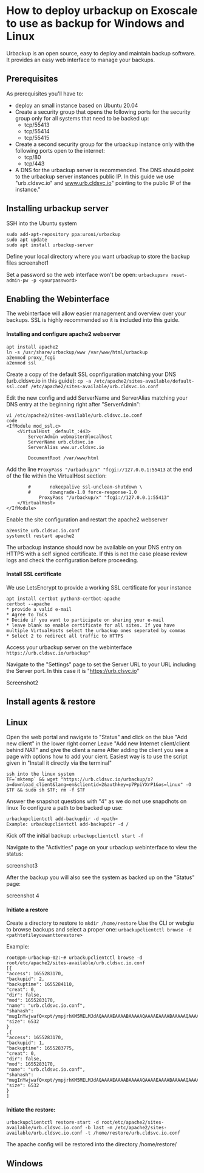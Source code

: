 # How to deploy urbackup on Exoscale to use as backup for Windows and Linux

Urbackup is an open source, easy to deploy and maintain backup software. It provides an easy web interface to manage your backups.

## Prerequisites
As prerequisites you'll have to:
* deploy an small instance based on Ubuntu 20.04
* Create a security group that opens the following ports for the security group only for all systems that need to be backed up:
  * tcp/55413
  * tcp/55414
  * tcp/55415
* Create a second security group for the urbackup instance only with the following ports open to the internet:
  * tcp/80
  * tcp/443 
* A DNS for the urbackup server is recommended. The DNS should point to the urbackup server instances public IP. In this guide we use "urb.cldsvc.io" and www.urb.cldsvc.io" pointing to the public IP of the instance."

## Installing urbackup server
SSH into the Ubuntu system
``` 
sudo add-apt-repository ppa:uroni/urbackup  
sudo apt update  
sudo apt install urbackup-server
```

Define your local directory where you want urbackup to store the backup files
screenshot1

Set a password so the web interface won't be open:
`urbackupsrv reset-admin-pw -p <yourpassword>`

## Enabling the Webinterface
The webinterface will allow easier management and overview over your backups. SSL is highly recommended so it is included into this guide.
  
#### Installing and configure apache2 webserver
```
apt install apache2
ln -s /usr/share/urbackup/www /var/www/html/urbackup
a2enmod proxy_fcgi
a2enmod ssl
```
Create a copy of the default SSL copnfiguration matching your DNS (urb.cldsvc.io in this guide):
`cp -a /etc/apache2/sites-available/default-ssl.conf /etc/apache2/sites-available/urb.cldsvc.io.conf`

Edit the new config and add ServerName and ServerAlias matching your DNS entry at the beginning right after "ServerAdmin":
```
vi /etc/apache2/sites-available/urb.cldsvc.io.conf
code
<IfModule mod_ssl.c>
	<VirtualHost _default_:443>
		ServerAdmin webmaster@localhost
		ServerName urb.cldsvc.io
		ServerAlias www.ur.cldsvc.io

		DocumentRoot /var/www/html
```
Add the line `ProxyPass "/urbackup/x" "fcgi://127.0.0.1:55413` at the end of the file within the VirtualHost section:
```
		#		nokeepalive ssl-unclean-shutdown \
		#		downgrade-1.0 force-response-1.0
        	ProxyPass "/urbackup/x" "fcgi://127.0.0.1:55413"
	</VirtualHost>
</IfModule>
```
Enable the site configuration and restart the apache2 webserver
```
a2ensite urb.cldsvc.io.conf
systemctl restart apache2
```
The urbackup instance should now be available on your DNS entry on HTTPS with a self signed certificate. If this is not the case please review logs and check the configuration before proceeding.

#### Install SSL certificate
We use LetsEncrypt to provide a working SSL certificate for your instance
```
apt install certbot python3-certbot-apache
certbot --apache
* provide a valid e-mail
* Agree to T&Cs
* Decide if you want to participate on sharing your e-mail
* leave blank so enable certificate for all sites. If you have multiple VirtualHosts select the urbackup ones seperated by commas
* Select 2 to redirect all traffic to HTTPS
```
 
Access your urbackup server on the webinterface
`https://urb.cldsvc.io/urbackup"`

Navigate to the "Settings" page to set the Server URL to your URL including the Server port. In this case it is "https://urb.clsvc.io"

  Screenshot2
  

## Install agents & restore
  
## Linux
Open the web portal and navigate to "Status" and click on the blue "Add new client" in the lower right corner
Leave "Add new Internet client/client behind NAT" and give the client a name
After adding the client you see a page with options how to add your cient. Easiest way is to use the script given in "Install it directly via the terminal"
```
ssh into the linux system
TF=`mktemp` && wget "https://urb.cldsvc.io/urbackup/x?a=download_client&lang=en&clientid=2&authkey=p7PpiYXrP1&os=linux" -O $TF && sudo sh $TF; rm -f $TF
```
Answer the snapshot questions with "4" as we do not use snapdhots on linux
To configure a path to be backed up use: 
```
urbackupclientctl add-backupdir -d <path>
Example: urbackupclientctl add-backupdir -d /
```
Kick off the initial backup:
`urbackupclientctl start -f`

Navigate to the "Activities" page on your urbackup webinterface to view the status:
  
screenshot3
  
After the backup you will also see the system as backed up on the "Status" page:
  
screenshot 4
  
#### Initiate a restore
Create a directory to restore to
`mkdir /home/restore`
Use the CLI or webgiu to browse backups and select a proper one:
`urbackupclientctl browse -d <pathtofileyouwanttorestore>`

Example: 
```
root@pm-urbackup-02:~# urbackupclientctl browse -d root/etc/apache2/sites-available/urb.cldsvc.io.conf
[{
"access": 1655283170,
"backupid": 2,
"backuptime": 1655284110,
"creat": 0,
"dir": false,
"mod": 1655283170,
"name": "urb.cldsvc.io.conf",
"shahash": "mugInYwjwafQ+xpt/ympjrhKM5MELMJdAQAAAAEAAAABAAAAAQAAAAEAAAABAAAAAQAAAAEAAAABAAAAAQAAAA==",
"size": 6532
}
,{
"access": 1655283170,
"backupid": 1,
"backuptime": 1655283775,
"creat": 0,
"dir": false,
"mod": 1655283170,
"name": "urb.cldsvc.io.conf",
"shahash": "mugInYwjwafQ+xpt/ympjrhKM5MELMJdAQAAAAEAAAABAAAAAQAAAAEAAAABAAAAAQAAAAEAAAABAAAAAQAAAA==",
"size": 6532
}
]
```

#### Initiate the restore:
```
urbackupclientctl restore-start -d root/etc/apache2/sites-available/urb.cldsvc.io.conf -b last -m /etc/apache2/sites-available/urb.cldsvc.io.conf -t /home/restore/urb.cldsvc.io.conf
```
The apache config will be restored into the directory /home/restore/


## Windows



